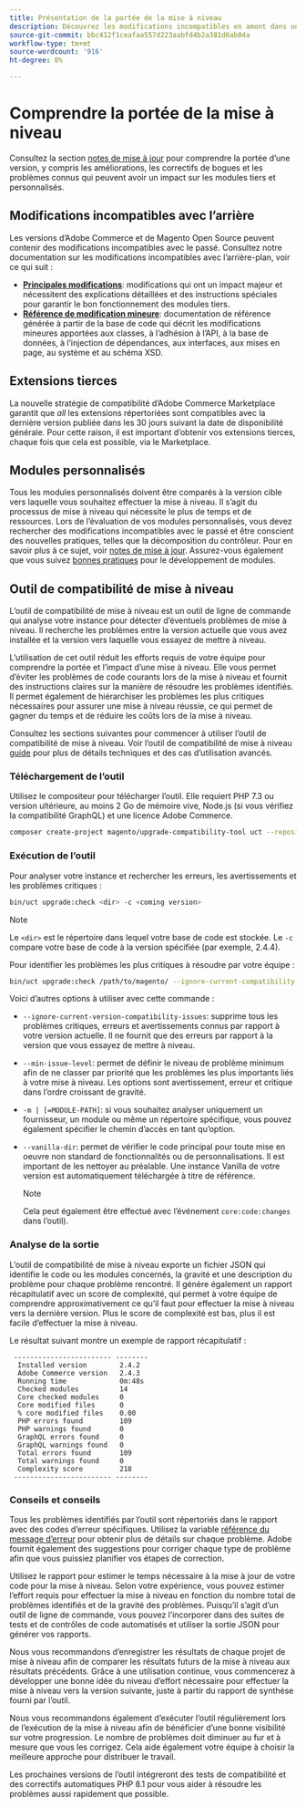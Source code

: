 ```yaml
---
title: Présentation de la portée de la mise à niveau
description: Découvrez les modifications incompatibles en amont dans une version pouvant avoir un impact sur les modules personnalisés Adobe Commerce ou Magento Open Source ou les extensions tierces.
source-git-commit: bbc412f1ceafaa557d223aabfd4b2a381d6ab04a
workflow-type: tm+mt
source-wordcount: '916'
ht-degree: 0%

---
```



# Comprendre la portée de la mise à niveau

Consultez la section [notes de mise à jour](https://devdocs.magento.com/guides/v2.4/release-notes/bk-release-notes.html) pour comprendre la portée d’une version, y compris les améliorations, les correctifs de bogues et les problèmes connus qui peuvent avoir un impact sur les modules tiers et personnalisés.

## Modifications incompatibles avec l’arrière

Les versions d’Adobe Commerce et de Magento Open Source peuvent contenir des modifications incompatibles avec le passé. Consultez notre documentation sur les modifications incompatibles avec l’arrière-plan, voir ce qui suit :

- **[Principales modifications](https://devdocs.magento.com/guides/v2.4/release-notes/backward-incompatible-changes/index.html)**: modifications qui ont un impact majeur et nécessitent des explications détaillées et des instructions spéciales pour garantir le bon fonctionnement des modules tiers.
- **[Référence de modification mineure](https://devdocs.magento.com/guides/v2.4/release-notes/backward-incompatible-changes/reference.html)**: documentation de référence générée à partir de la base de code qui décrit les modifications mineures apportées aux classes, à l’adhésion à l’API, à la base de données, à l’injection de dépendances, aux interfaces, aux mises en page, au système et au schéma XSD.

## Extensions tierces

La nouvelle stratégie de compatibilité d’Adobe Commerce Marketplace garantit que _all_ les extensions répertoriées sont compatibles avec la dernière version publiée dans les 30 jours suivant la date de disponibilité générale. Pour cette raison, il est important d’obtenir vos extensions tierces, chaque fois que cela est possible, via le Marketplace.

## Modules personnalisés

Tous les modules personnalisés doivent être comparés à la version cible vers laquelle vous souhaitez effectuer la mise à niveau. Il s’agit du processus de mise à niveau qui nécessite le plus de temps et de ressources. Lors de l’évaluation de vos modules personnalisés, vous devez rechercher des modifications incompatibles avec le passé et être conscient des nouvelles pratiques, telles que la décomposition du contrôleur. Pour en savoir plus à ce sujet, voir [notes de mise à jour](https://devdocs.magento.com/guides/v2.4/release-notes/bk-release-notes.html). Assurez-vous également que vous suivez [bonnes pratiques](https://devdocs.magento.com/guides/v2.4/ext-best-practices/extension-coding/common-programming-bp.html) pour le développement de modules.

## Outil de compatibilité de mise à niveau

L’outil de compatibilité de mise à niveau est un outil de ligne de commande qui analyse votre instance pour détecter d’éventuels problèmes de mise à niveau. Il recherche les problèmes entre la version actuelle que vous avez installée et la version vers laquelle vous essayez de mettre à niveau.

L’utilisation de cet outil réduit les efforts requis de votre équipe pour comprendre la portée et l’impact d’une mise à niveau. Elle vous permet d’éviter les problèmes de code courants lors de la mise à niveau et fournit des instructions claires sur la manière de résoudre les problèmes identifiés. Il permet également de hiérarchiser les problèmes les plus critiques nécessaires pour assurer une mise à niveau réussie, ce qui permet de gagner du temps et de réduire les coûts lors de la mise à niveau.

Consultez les sections suivantes pour commencer à utiliser l’outil de compatibilité de mise à niveau. Voir l’outil de compatibilité de mise à niveau [guide](../upgrade-compatibility-tool/overview.md) pour plus de détails techniques et des cas d’utilisation avancés.

### Téléchargement de l’outil

Utilisez le compositeur pour télécharger l’outil. Elle requiert PHP 7.3 ou version ultérieure, au moins 2 Go de mémoire vive, Node.js (si vous vérifiez la compatibilité GraphQL) et une licence Adobe Commerce.

```bash
composer create-project magento/upgrade-compatibility-tool uct --repository https://repo.magento.com
```

### Exécution de l’outil

Pour analyser votre instance et rechercher les erreurs, les avertissements et les problèmes critiques :

```bash
bin/uct upgrade:check <dir> -c <coming version> 
```

>[!NOTE]
>
> Le `<dir>` est le répertoire dans lequel votre base de code est stockée. Le `-c` compare votre base de code à la version spécifiée (par exemple, 2.4.4).

Pour identifier les problèmes les plus critiques à résoudre par votre équipe :

```bash
bin/uct upgrade:check /path/to/magento/ --ignore-current-compatibility-issues –min-issue-level critical --vanilla-dir /path/to/vanilla/code/ /path/to/magento/app/code/Vendor/
```

Voici d’autres options à utiliser avec cette commande :

- `--ignore-current-version-compatibility-issues`: supprime tous les problèmes critiques, erreurs et avertissements connus par rapport à votre version actuelle. Il ne fournit que des erreurs par rapport à la version que vous essayez de mettre à niveau.

- `--min-issue-level`: permet de définir le niveau de problème minimum afin de ne classer par priorité que les problèmes les plus importants liés à votre mise à niveau. Les options sont avertissement, erreur et critique dans l’ordre croissant de gravité.

- `-m | [=MODULE-PATH]`: si vous souhaitez analyser uniquement un fournisseur, un module ou même un répertoire spécifique, vous pouvez également spécifier le chemin d’accès en tant qu’option.

- `--vanilla-dir`: permet de vérifier le code principal pour toute mise en oeuvre non standard de fonctionnalités ou de personnalisations. Il est important de les nettoyer au préalable. Une instance Vanilla de votre version est automatiquement téléchargée à titre de référence.

   >[!NOTE]
   >
   > Cela peut également être effectué avec l’événement `core:code:changes` dans l’outil).

### Analyse de la sortie

L’outil de compatibilité de mise à niveau exporte un fichier JSON qui identifie le code ou les modules concernés, la gravité et une description du problème pour chaque problème rencontré. Il génère également un rapport récapitulatif avec un score de complexité, qui permet à votre équipe de comprendre approximativement ce qu’il faut pour effectuer la mise à niveau vers la dernière version. Plus le score de complexité est bas, plus il est facile d’effectuer la mise à niveau.

Le résultat suivant montre un exemple de rapport récapitulatif :

```console
 ------------------------ --------
  Installed version        2.4.2
  Adobe Commerce version   2.4.3
  Running time             0m:48s
  Checked modules          14
  Core checked modules     0
  Core modified files      0
  % core modified files    0.00
  PHP errors found         109
  PHP warnings found       0
  GraphQL errors found     0
  GraphQL warnings found   0
  Total errors found       109
  Total warnings found     0
  Complexity score         218
 ------------------------ --------
```

### Conseils et conseils

Tous les problèmes identifiés par l’outil sont répertoriés dans le rapport avec des codes d’erreur spécifiques. Utilisez la variable [référence du message d’erreur](../upgrade-compatibility-tool/error-messages.md) pour obtenir plus de détails sur chaque problème. Adobe fournit également des suggestions pour corriger chaque type de problème afin que vous puissiez planifier vos étapes de correction.

Utilisez le rapport pour estimer le temps nécessaire à la mise à jour de votre code pour la mise à niveau. Selon votre expérience, vous pouvez estimer l’effort requis pour effectuer la mise à niveau en fonction du nombre total de problèmes identifiés et de la gravité des problèmes. Puisqu’il s’agit d’un outil de ligne de commande, vous pouvez l’incorporer dans des suites de tests et de contrôles de code automatisés et utiliser la sortie JSON pour générer vos rapports.

Nous vous recommandons d’enregistrer les résultats de chaque projet de mise à niveau afin de comparer les résultats futurs de la mise à niveau aux résultats précédents. Grâce à une utilisation continue, vous commencerez à développer une bonne idée du niveau d’effort nécessaire pour effectuer la mise à niveau vers la version suivante, juste à partir du rapport de synthèse fourni par l’outil.

Nous vous recommandons également d’exécuter l’outil régulièrement lors de l’exécution de la mise à niveau afin de bénéficier d’une bonne visibilité sur votre progression. Le nombre de problèmes doit diminuer au fur et à mesure que vous les corrigez. Cela aide également votre équipe à choisir la meilleure approche pour distribuer le travail.

Les prochaines versions de l’outil intégreront des tests de compatibilité et des correctifs automatiques PHP 8.1 pour vous aider à résoudre les problèmes aussi rapidement que possible.

